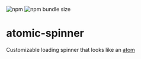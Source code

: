 ![npm](https://img.shields.io/npm/v/atomic-spinner?logo=npm)
![npm bundle size](https://img.shields.io/bundlephobia/min/atomic-spinner)

# atomic-spinner
Customizable loading spinner that looks like an [atom](https://en.wikipedia.org/wiki/Atom)
